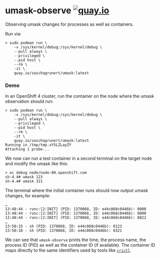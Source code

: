 # umask-observe [![quay.io](https://quay.io/repository/saschagrunert/umask/status)](https://quay.io/repository/saschagrunert/umask)

Observing umask changes for processes as well as containers.

Run via:

```console
> sudo podman run \
    -v /sys/kernel/debug:/sys/kernel/debug \
    --pull always \
    --privileged \
    --pid host \
    --rm \
    -it \
    quay.io/saschagrunert/umask:latest
```

### Demo

In an OpenShift 4 cluster, run the container on the node where the umask
observation should run:

```console
> sudo podman run \
    -v /sys/kernel/debug:/sys/kernel/debug \
    --pull always \
    --privileged \
    --pid host \
    --rm \
    -it \
    quay.io/saschagrunert/umask:latest
Running in /tmp/tmp.xY5LZLayZY
Attaching 1 probe...
```

We now can run a test container in a second terminal on the target node and modify the
umask like this:

```
> oc debug node/node-00.openshift.com
sh-4.4# umask 123
sh-4.4# umask 321
```

The terminal where the initial container runs should now output umask changes,
for example:

```
…
13:48:44 - runc:[2:INIT] (PID: 1370068, ID: e44c068c0446b): 0000
13:48:44 - runc:[2:INIT] (PID: 1370068, ID: e44c068c0446b): 0000
13:48:44 - runc:[2:INIT] (PID: 1370068, ID: e44c068c0446b): 0022
…
13:50:15 - sh (PID: 1370068, ID: e44c068c0446b): 0123
13:50:18 - sh (PID: 1370068, ID: e44c068c0446b): 0321
```

We can see that `umask-observe` prints the time, the process name, the process
ID (PID) as well as the container ID (if available). The container ID maps
directly to the same identifiers used by tools like
[`crictl`](https://github.com/kubernetes-sigs/cri-tools).
